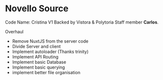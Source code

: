 # Novello Source
Code Name: Cristina V1
Backed by Vistora & Polytoria Staff member **Carlos**.

Overhaul

- Remove NuxtJS from the server code 
- Divide Server and client 
- Implement autoloader (Thanks trinity)
- Implement API Routing
- Implement basic Database
- Implement basic querying
- implement better file organisation
